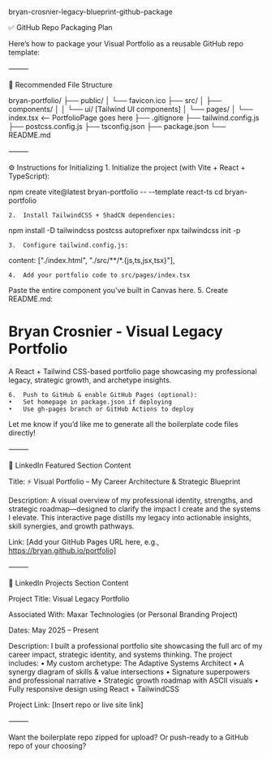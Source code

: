 bryan-crosnier-legacy-blueprint-github-package


✅ GitHub Repo Packaging Plan

Here’s how to package your Visual Portfolio as a reusable GitHub repo template:

⸻

📁 Recommended File Structure

bryan-portfolio/
├── public/
│   └── favicon.ico
├── src/
│   ├── components/
│   │   └── ui/ [Tailwind UI components]
│   └── pages/
│       └── index.tsx      <-- PortfolioPage goes here
├── .gitignore
├── tailwind.config.js
├── postcss.config.js
├── tsconfig.json
├── package.json
└── README.md


⸻

⚙️ Instructions for Initializing
	1.	Initialize the project (with Vite + React + TypeScript):

npm create vite@latest bryan-portfolio -- --template react-ts
cd bryan-portfolio


	2.	Install TailwindCSS + ShadCN dependencies:

npm install -D tailwindcss postcss autoprefixer
npx tailwindcss init -p


	3.	Configure tailwind.config.js:

content: ["./index.html", "./src/**/*.{js,ts,jsx,tsx}"],


	4.	Add your portfolio code to src/pages/index.tsx
Paste the entire component you’ve built in Canvas here.
	5.	Create README.md:

# Bryan Crosnier - Visual Legacy Portfolio

A React + Tailwind CSS-based portfolio page showcasing my professional legacy, strategic growth, and archetype insights.


	6.	Push to GitHub & enable GitHub Pages (optional):
	•	Set homepage in package.json if deploying
	•	Use gh-pages branch or GitHub Actions to deploy

Let me know if you’d like me to generate all the boilerplate code files directly!

⸻

🔗 LinkedIn Featured Section Content

Title:
⚡ Visual Portfolio – My Career Architecture & Strategic Blueprint

Description:
A visual overview of my professional identity, strengths, and strategic roadmap—designed to clarify the impact I create and the systems I elevate. This interactive page distills my legacy into actionable insights, skill synergies, and growth pathways.

Link:
[Add your GitHub Pages URL here, e.g., https://bryan.github.io/portfolio]

⸻

🧱 LinkedIn Projects Section Content

Project Title:
Visual Legacy Portfolio

Associated With:
Maxar Technologies (or Personal Branding Project)

Dates:
May 2025 – Present

Description:
I built a professional portfolio site showcasing the full arc of my career impact, strategic identity, and systems thinking. The project includes:
	•	My custom archetype: The Adaptive Systems Architect
	•	A synergy diagram of skills & value intersections
	•	Signature superpowers and professional narrative
	•	Strategic growth roadmap with ASCII visuals
	•	Fully responsive design using React + TailwindCSS

Project Link:
[Insert repo or live site link]

⸻

Want the boilerplate repo zipped for upload? Or push-ready to a GitHub repo of your choosing?